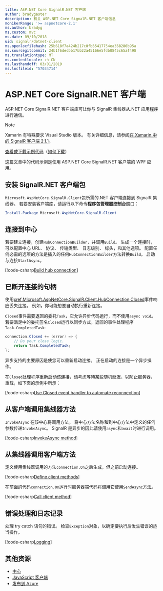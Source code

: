```yaml
---
title: ASP.NET Core SignalR.NET 客户端
author: bradygaster
description: 有关 ASP.NET Core SignalR.NET 客户端信息
monikerRange: '>= aspnetcore-2.1'
ms.author: bradyg
ms.custom: mvc
ms.date: 09/10/2018
uid: signalr/dotnet-client
ms.openlocfilehash: 25b618f7a424b217c0fb55417754ea358280b95a
ms.sourcegitcommit: 24b1f6decbb17bb22a45166e5fdb0845c65af498
ms.translationtype: MT
ms.contentlocale: zh-CN
ms.lasthandoff: 03/01/2019
ms.locfileid: "57034714"
---
```

# <a name="aspnet-core-signalr-net-client"></a>ASP.NET Core SignalR.NET 客户端

ASP.NET Core SignalR.NET 客户端库可让你与 SignalR 集线器从.NET 应用程序进行通信。

> [!NOTE]
> Xamarin 有特殊要求 Visual Studio 版本。 有关详细信息，请参阅[在 Xamarin 中的 SignalR 客户端 2.1.1](https://github.com/aspnet/Announcements/issues/305)。

[查看或下载示例代码](https://github.com/aspnet/Docs/tree/master/aspnetcore/signalr/dotnet-client/sample)（[如何下载](xref:index#how-to-download-a-sample)）

这篇文章中的代码示例是使用 ASP.NET Core SignalR.NET 客户端的 WPF 应用。

## <a name="install-the-signalr-net-client-package"></a>安装 SignalR.NET 客户端包

`Microsoft.AspNetCore.SignalR.Client`包所需的.NET 客户端连接到 SignalR 集线器。 若要安装客户端库，请运行以下命令**程序包管理器控制台**窗口：

```powershell
Install-Package Microsoft.AspNetCore.SignalR.Client
```

## <a name="connect-to-a-hub"></a>连接到中心

若要建立连接，创建`HubConnectionBuilder`，并调用`Build`。 生成一个连接时，可以配置中心 URL、 协议、 传输类型、 日志级别、 标头，和其他选项。 配置任何必需的选项的方法是插入的任何`HubConnectionBuilder`方法转换`Build`。 启动与连接`StartAsync`。

[!code-csharp[Build hub connection](dotnet-client/sample/signalrchatclient/MainWindow.xaml.cs?name=snippet_MainWindowClass&highlight=15-17,39)]

## <a name="handle-lost-connection"></a>已断开连接的句柄

使用<xref:Microsoft.AspNetCore.SignalR.Client.HubConnection.Closed>事件响应丢失连接。 例如，你可能想要自动执行重新连接。

`Closed`事件需要返回的委托`Task`，它允许异步代码运行，而不使用`async void`。 若要满足中的委托签名`Closed`运行以同步方式，返回的事件处理程序`Task.CompletedTask`:

```csharp
connection.Closed += (error) => {
    // Do your close logic.
    return Task.CompletedTask;
};
```

异步支持的主要原因是使您可以重新启动连接。 正在启动的连接是一个异步操作。

在`Closed`处理程序重新启动该连接，请考虑等待某些随机延迟，以防止服务器，重载，如下面的示例中所示：

[!code-csharp[Use Closed event handler to automate reconnection](dotnet-client/sample/signalrchatclient/MainWindow.xaml.cs?name=snippet_ClosedRestart)]

## <a name="call-hub-methods-from-client"></a>从客户端调用集线器方法

`InvokeAsync` 在该中心将调用方法。 将中心方法名称和到中心方法中定义的任何参数传递`InvokeAsync`。 SignalR 是异步的因此请使用`async`和`await`时进行调用。

[!code-csharp[InvokeAsync method](dotnet-client/sample/signalrchatclient/MainWindow.xaml.cs?name=snippet_InvokeAsync)]

## <a name="call-client-methods-from-hub"></a>从集线器调用客户端方法

定义使用集线器调用的方法`connection.On`之后生成，但之前启动连接。

[!code-csharp[Define client methods](dotnet-client/sample/signalrchatclient/MainWindow.xaml.cs?name=snippet_ConnectionOn)]

在前面的代码`connection.On`运行时服务器端代码将调用它使用`SendAsync`方法。

[!code-csharp[Call client method](dotnet-client/sample/signalrchat/hubs/chathub.cs?name=snippet_SendMessage)]

## <a name="error-handling-and-logging"></a>错误处理和日志记录

处理 try catch 语句的错误。 检查`Exception`对象，以确定要执行后发生错误的适当操作。

[!code-csharp[Logging](dotnet-client/sample/signalrchatclient/MainWindow.xaml.cs?name=snippet_ErrorHandling)]

## <a name="additional-resources"></a>其他资源

* [中心](xref:signalr/hubs)
* [JavaScript 客户端](xref:signalr/javascript-client)
* [发布到 Azure](xref:signalr/publish-to-azure-web-app)
